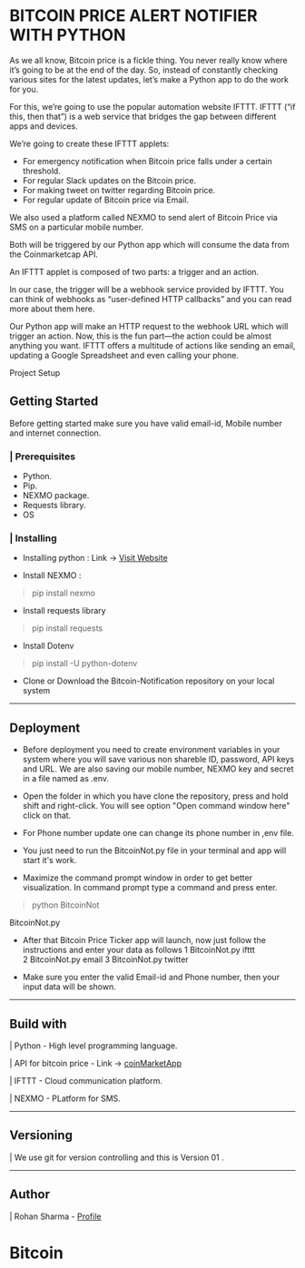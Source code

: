 # BITCOIN PRICE ALERT NOTIFIER WITH PYTHON

As we all know, Bitcoin price is a fickle thing. You never really know where it’s going to be at the end of the day. So, instead of constantly checking various sites for the latest updates, let’s make a Python app to do the work for you.

For this, we’re going to use the popular automation website IFTTT. IFTTT (“if this, then that”) is a web service that bridges the gap between different apps and devices.

We’re going to create these IFTTT applets:

- For emergency notification when Bitcoin price falls under a certain threshold.
- For regular Slack updates on the Bitcoin price.
- For making tweet on twitter regarding Bitcoin price.
- For regular update of Bitcoin price via Email.

We also used a platform called NEXMO to send alert of Bitcoin Price via SMS on a particular mobile number.


Both will be triggered by our Python app which will consume the data from the Coinmarketcap API.

An IFTTT applet is composed of two parts: a trigger and an action.

In our case, the trigger will be a webhook service provided by IFTTT. You can think of webhooks as “user-defined HTTP callbacks” and you can read more about them here.

Our Python app will make an HTTP request to the webhook URL which will trigger an action. Now, this is the fun part—the action could be almost anything you want. IFTTT offers a multitude of actions like sending an email, updating a Google Spreadsheet and even calling your phone.

Project Setup
## Getting Started

Before getting started make sure you have valid email-id, Mobile number and internet connection.

### | Prerequisites

- Python.
- Pip.
- NEXMO package.
- Requests library.
- OS

### | Installing

- Installing python : Link -> [Visit Website](https://www.codecademy.com/articles/install-python)

- Install NEXMO :

> pip install nexmo

- Install requests library

> pip install requests

- Install Dotenv

> pip install -U python-dotenv

- Clone or Download the Bitcoin-Notification repository on your local system

---

## Deployment

- Before deployment you need to create environment variables in your system where you will save various non shareble ID, password, API keys and URL. We are also saving our mobile number, NEXMO key and secret in a file named as .env.


- Open the folder in which you have clone the repository, press and hold shift and right-click. You will see option "Open command window here" click on that.

- For Phone number update one can change its phone number in ,env file.

- You just need to run the BitcoinNot.py file in your terminal and app will start it's work.

- Maximize the command prompt window in order to get better visualization. In command prompt type a command and press enter.


> python BitcoinNot


BitcoinNot.py

- After that Bitcoin Price Ticker app will launch, now just follow the instructions and enter your data as follows
 1 BitcoinNot.py ifttt  
 2 BitcoinNot.py email
 3 BitcoinNot.py twitter


- Make sure you enter the valid Email-id and Phone number, then your input data will be shown.


---

## Build with

| Python - High level programming language.

| API for bitcoin price - Link ->
[coinMarketApp]('https://pro-api.coinmarketcap.com/v1/cryptocurrency/listings/latest')

| IFTTT - Cloud communication platform.

| NEXMO - PLatform for SMS.

---

## Versioning

| We use git for version controlling and this is Version 01 .

---

## Author

| Rohan Sharma - [Profile](https://github.com/rohan-sharma-au6)

# Bitcoin
